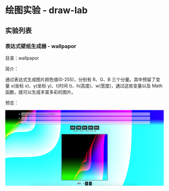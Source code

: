 # 绘图实验 - draw-lab

## 实验列表

### 表达式壁纸生成器 - wallpapor

目录：wallpapor

简介：

通过表达式生成图片颜色值(0-255)，分别有 R、G、B 三个分量。其中预留了变量 x(坐标 x)、y(坐标 y)、t(时间 t)、h(高度)、w(宽度)，通过这些变量以及 Math 函数，就可以生成丰富多彩的图片。

预览：

![wallpapor](documents/imgs/WX20190106-125653@2x.png)
